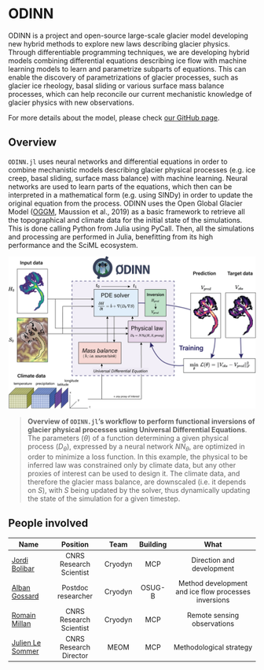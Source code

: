 # ODINN

ODINN is a project and open-source large-scale glacier model developing new hybrid methods to explore new laws describing glacier physics. Through differentiable programming techniques, we are developing hybrid models combining differential equations describing ice flow with machine learning models to learn and parametrize subparts of equations. This can enable the discovery of parametrizations of glacier processes, such as glacier ice rheology, basal sliding or various surface mass balance processes, which can help reconcile our current mechanistic knowledge of glacier physics with new observations.

For more details about the model, please check [our GitHub page](https://github.com/ODINN-SciML/ODINN.jl).

## Overview

`ODINN.jl` uses neural networks and differential equations in order to combine mechanistic models describing glacier physical processes (e.g. ice creep, basal sliding, surface mass balance) with machine learning. Neural networks are used to learn parts of the equations, which then can be interpreted in a mathematical form (e.g. using SINDy) in order to update the original equation from the process. ODINN uses the Open Global Glacier Model ([OGGM](oggm.org/), Maussion et al., 2019) as a basic framework to retrieve all the topographical and climate data for the initial state of the simulations. This is done calling Python from Julia using PyCall. Then, all the simulations and processing are performed in Julia, benefitting from its high performance and the SciML ecosystem. 

<center><img src="../images/overview_odinn.png" width="700"></center>

> **Overview of `ODINN.jl`’s workflow to perform functional inversions of glacier physical processes using Universal Differential Equations**. The parameters ($θ$) of a function determining a given physical process ($D_θ$), expressed by a neural network $NN_θ$, are optimized in order to minimize a loss function. In this example, the physical to be inferred law was constrained only by climate data, but any other proxies of interest can be used to design it. The climate data, and therefore the glacier mass balance, are downscaled (i.e. it depends on $S$), with $S$ being updated by the solver, thus dynamically updating the state of the simulation for a given timestep.


##  People involved

|   Name       |  Position         |  Team            |  Building          | What                                                 |
| -------------|:-----------------:|:----------------:|:------------------:|:----------------------------------------------------:|
| [Jordi Bolibar](https://jordibolibar.org/)    | CNRS Research Scientist      | Cryodyn          |    MCP             | Direction and development |
| [Alban Gossard](https://albangossard.github.io/)   | Postdoc researcher      | Cryodyn          |    OSUG-B             | Method development and ice flow processes inversions |
| [Romain Millan](https://sites.google.com/view/romainmillan/home)  | CNRS Research Scientist      | Cryodyn          |    MCP            | Remote sensing observations |
| [Julien Le Sommer](https://lesommer.github.io/)  | CNRS Research Director      | MEOM          |    MCP            | Methodological strategy |

 

